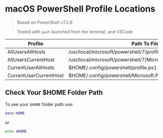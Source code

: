 # macOS PowerShell Profile Locations

> Based on PowerShell v7.2.6
>
> Tested with `pwsh` launched from the terminal, and VSCode


| Profile | Path To File |
| --- | --- |
| AllUsersAllHosts | /usr/local/microsoft/powershell/7/profile.ps1 |
| AllUsersCurrentHost | /usr/local/microsoft/powershell/7/Microsoft.PowerShell_profile.ps1 |
| CurrentUserAllHosts | $HOME/.config/powershell/profile.ps1 |  
| CurrentUserCurrentHost | $HOME/.config/powershell/Microsoft.PowerShell_profile.ps1 |

## Check Your $HOME Folder Path

To see your `$HOME` folder path use:

```powershell
$env:HOME
```

or

```bash
echo $HOME
```
